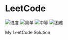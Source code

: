# LeetCode

![进度](https://img.shields.io/badge/进度-51/1092-337ab7.svg?logo=leetcode&style=flat)  ![简单](https://img.shields.io/badge/简单-24-5cb85c.svg?style=flat)  ![中等](https://img.shields.io/badge/中等-21-f0ad4e.svg?style=flat)  ![困难](https://img.shields.io/badge/困难-6-d9534f.svg?style=flat)

My LeetCode Solution

